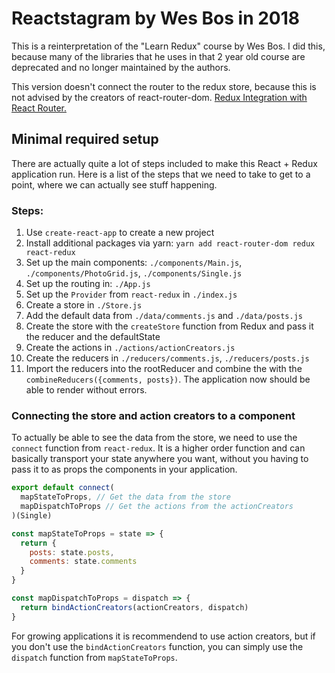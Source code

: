 # Reactstagram by Wes Bos in 2018

This is a reinterpretation of the "Learn Redux" course by Wes Bos. I did this, because many of the libraries that he uses in that 2 year old course are deprecated and no longer maintained by the authors.

This version doesn't connect the router to the redux store, because this is not advised by the creators of react-router-dom. [Redux Integration with React Router.](https://reacttraining.com/react-router/web/guides/redux-integration)

## Minimal required setup

There are actually quite a lot of steps included to make this React + Redux application run. Here is a list of the steps that we need to take to get to a point, where we can actually see stuff happening.

### Steps:

1. Use `create-react-app` to create a new project
2. Install additional packages via yarn: `yarn add react-router-dom redux react-redux`
3. Set up the main components: `./components/Main.js`, `./components/PhotoGrid.js`, `./components/Single.js`
4. Set up the routing in: `./App.js` 
5. Set up the `Provider` from `react-redux` in `./index.js`
6. Create a store in `./Store.js`
  1. Add the default data from `./data/comments.js` and `./data/posts.js`
  2. Create the store with the `createStore` function from Redux and pass it the reducer and the defaultState
  3. Create the actions in `./actions/actionCreators.js`
  4. Create the reducers in `./reducers/comments.js`, `./reducers/posts.js`
  5. Import the reducers into the rootReducer and combine the with the `combineReducers({comments, posts})`. The application now should be able to render without errors.

### Connecting the store and action creators to a component

To actually be able to see the data from the store, we need to use the `connect` function from `react-redux`. It is a higher order function and can basically transport your state anywhere you want, without you having to pass it to as props the components in your application.

``` js
export default connect(
  mapStateToProps, // Get the data from the store
  mapDispatchToProps // Get the actions from the actionCreators
)(Single)

const mapStateToProps = state => {
  return {
    posts: state.posts,
    comments: state.comments
  }
}

const mapDispatchToProps = dispatch => {
  return bindActionCreators(actionCreators, dispatch)
}
```

For growing applications it is recommendend to use action creators, but if you don't use the `bindActionCreators` function, you can simply use the `dispatch` function from `mapStateToProps`. 

